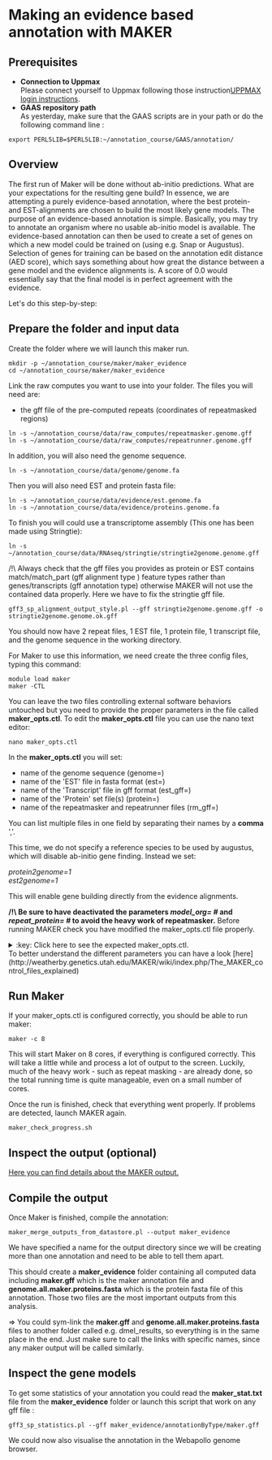 # Making an evidence based annotation with MAKER

## Prerequisites

  * **Connection to Uppmax**  
Please connect yourself to Uppmax following those instruction[UPPMAX login instructions](uppmax_login).
* **GAAS repository path**  
As yesterday, make sure that the GAAS scripts are in your path or do the following command line :

```
export PERL5LIB=$PERL5LIB:~/annotation_course/GAAS/annotation/
```

## Overview

The first run of Maker will be done without ab-initio predictions. What are your expectations for the resulting gene build? In essence, we are attempting a purely evidence-based annotation, where the best protein- and EST-alignments are chosen to build the most likely gene models. The purpose of an evidence-based annotation is simple. Basically, you may try to annotate an organism where no usable ab-initio model is available. The evidence-based annotation can then be used to create a set of genes on which a new model could be trained on (using e.g. Snap or Augustus). Selection of genes for training can be based on the annotation edit distance (AED score), which says something about how great the distance between a gene model and the evidence alignments is. A score of 0.0 would essentially say that the final model is in perfect agreement with the evidence.

Let's do this step-by-step:

## Prepare the folder and input data

Create the folder where we will launch this maker run.

```
mkdir -p ~/annotation_course/maker/maker_evidence
cd ~/annotation_course/maker/maker_evidence
```

Link the raw computes you want to use into your folder. The files you will need are:

- the gff file of the pre-computed repeats (coordinates of repeatmasked regions)

```
ln -s ~/annotation_course/data/raw_computes/repeatmasker.genome.gff
ln -s ~/annotation_course/data/raw_computes/repeatrunner.genome.gff
```

In addition, you will also need the genome sequence.
```
ln -s ~/annotation_course/data/genome/genome.fa
```
Then you will also need EST and protein fasta file:  
```
ln -s ~/annotation_course/data/evidence/est.genome.fa
ln -s ~/annotation_course/data/evidence/proteins.genome.fa
```
To finish you will could use a transcriptome assembly (This one has been made using Stringtie):
```
ln -s ~/annotation_course/data/RNAseq/stringtie/stringtie2genome.genome.gff
```

/!\\ Always check that the gff files you provides as protein or EST contains match/match_part (gff alignment type ) feature types rather than genes/transcripts (gff annotation type) otherwise MAKER will not use the contained data properly. Here we have to fix the stringtie gff file.

```
gff3_sp_alignment_output_style.pl --gff stringtie2genome.genome.gff -o stringtie2genome.genome.ok.gff
```

You should now have 2 repeat files, 1 EST file, 1 protein file, 1 transcript file, and the genome sequence in the working directory.

For Maker to use this information, we need create the three config files, typing this command:
```
module load maker
maker -CTL
```

You can leave the two files controlling external software behaviors untouched but you need to provide the proper parameters in the file called **maker_opts.ctl**.
To edit the **maker_opts.ctl** file you can use the nano text editor:  
```
nano maker_opts.ctl
```

In the **maker_opts.ctl** you will set:

- name of the genome sequence (genome=)
- name of the 'EST' file in fasta format  (est=)
- name of the 'Transcript' file in gff format (est_gff=)
- name of the 'Protein' set file(s) (protein=)
- name of the repeatmasker and repeatrunner files (rm_gff=)

You can list multiple files in one field by separating their names by a **comma** ','.

This time, we do not specify a reference species to be used by augustus, which will disable ab-initio gene finding. Instead we set:

  <i>protein2genome=1</i>  
  <i>est2genome=1</i>

This will enable gene building directly from the evidence alignments.

**/!\ Be sure to have deactivated the parameters _model\_org= #_ and _repeat\_protein= #_ to avoid the heavy work of repeatmasker.**
Before running MAKER check you have modified the maker_opts.ctl file properly.
<details>
<summary>:key: Click here to see the expected maker_opts.ctl.</summary>
{% highlight bash %}

\#-----Genome (these are always required)  
genome=**genome.fa** #genome sequence (fasta file or fasta embeded in GFF3 file)  
organism\_type=eukaryotic #eukaryotic or prokaryotic. Default is eukaryotic

...

\#-----EST Evidence (for best results provide a file for at least one)  
**est=est.genome.fa** #set of ESTs or assembled mRNA-seq in fasta format  
altest= #EST/cDNA sequence file in fasta format from an alternate organism  
**est\_gff=stringtie2genome.genome.ok.gff** #aligned ESTs or mRNA-seq from an external GFF3 file  
altest\_gff= #aligned ESTs from a closly relate species in GFF3 format

...

\#-----Protein Homology Evidence (for best results provide a file for at least one)  
**protein=proteins.genome.fa** #protein sequence file in fasta format (i.e. from mutiple oransisms)  
protein\_gff= #aligned protein homology evidence from an external GFF3 file

...

\#-----Repeat Masking (leave values blank to skip repeat masking)<br/>
**model\_org=** #select a model organism for RepBase masking in RepeatMasker  
rmlib= #provide an organism specific repeat library in fasta format for RepeatMasker   
**repeat\_protein=** #provide a fasta file of transposable element proteins for RepeatRunner  
rm\_gff=**repeatmasker.genome.gff,repeatrunner.genome.gff** #pre-identified repeat elements from an external GFF3 file  
prok\_rm=0 #forces MAKER to repeatmask prokaryotes (no reason to change this), 1 = yes, 0 = no  
softmask=1 #use soft-masking rather than hard-masking in BLAST (i.e. seg and dust filtering)

...

\#-----Gene Prediction  
snaphmm= #SNAP HMM file  
gmhmm= #GeneMark HMM file  
augustus\_species= #Augustus gene prediction species model  
fgenesh\_par\_file= #FGENESH parameter file  
pred\_gff= #ab-initio predictions from an external GFF3 file  
model\_gff= #annotated gene models from an external GFF3 file (annotation pass-through)  
**est2genome=1** #infer gene predictions directly from ESTs, 1 = yes, 0 = no  
**protein2genome=1** #infer predictions from protein homology, 1 = yes, 0 = no  
trna=0 #find tRNAs with tRNAscan, 1 = yes, 0 = no  
snoscan\_rrna= #rRNA file to have Snoscan find snoRNAs  
unmask=0 #also run ab-initio prediction programs on unmasked sequence, 1 = yes, 0 = no


{% endhighlight %}
</details>  
To better understand the different parameters you can have a look [here](http://weatherby.genetics.utah.edu/MAKER/wiki/index.php/The_MAKER_control_files_explained)

## Run Maker

If your maker\_opts.ctl is configured correctly, you should be able to run maker:
```
maker -c 8
```
This will start Maker on 8 cores, if everything is configured correctly.
This will take a little while and process a lot of output to the screen. Luckily, much of the heavy work - such as repeat masking - are already done, so the total running time is quite manageable, even on a small number of cores.

Once the run is finished, check that everything went properly. If problems are detected, launch MAKER again.
```
maker_check_progress.sh
```

## Inspect the output (optional)

[Here you can find details about the MAKER output.](practical2_supl2_maker.md)

## Compile the output

Once Maker is finished, compile the annotation:
```
maker_merge_outputs_from_datastore.pl --output maker_evidence
```
We have specified a name for the output directory since we will be creating more than one annotation and need to be able to tell them apart.  

This should create a **maker\_evidence** folder containing all computed data including **maker.gff** which is the maker annotation file and **genome.all.maker.proteins.fasta** which is the protein fasta file of this annotation. Those two files are the most important outputs from this analysis.

=> You could sym-link the **maker.gff** and **genome.all.maker.proteins.fasta** files to another folder called e.g. dmel\_results, so everything is in the same place in the end. Just make sure to call the links with specific names, since any maker output will be called similarly.


## Inspect the gene models

To get some statistics of your annotation you could read the **maker_stat.txt** file from the **maker\_evidence** folder or launch this script that work on any gff file :
```
gff3_sp_statistics.pl --gff maker_evidence/annotationByType/maker.gff
```

We could now also visualise the annotation in the Webapollo genome browser.
